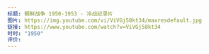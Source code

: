 ```yaml
---
标题: 朝鲜战争 1950-1953 - 冷战纪录片
图片: https://img.youtube.com/vi/ViVGj58kt34/maxresdefault.jpg
链接: https://www.youtube.com/watch?v=ViVGj58kt34
时时: "1950"
评价:
---
```


